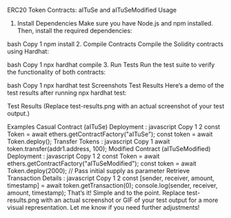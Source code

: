 ERC20 Token Contracts: aITuSe and aITuSeModified
Usage
1. Install Dependencies
Make sure you have Node.js and npm installed. Then, install the required dependencies:

bash
Copy
1
npm install
2. Compile Contracts
Compile the Solidity contracts using Hardhat:

bash
Copy
1
npx hardhat compile
3. Run Tests
Run the test suite to verify the functionality of both contracts:

bash
Copy
1
npx hardhat test
Screenshots
Test Results
Here’s a demo of the test results after running npx hardhat test:

Test Results
(Replace test-results.png with an actual screenshot of your test output.)

Examples
Casual Contract (aITuSe)
Deployment :
javascript
Copy
1
2
const Token = await ethers.getContractFactory("aITuSe");
const token = await Token.deploy();
Transfer Tokens :
javascript
Copy
1
await token.transfer(addr1.address, 100);
Modified Contract (aITuSeModified)
Deployment :
javascript
Copy
1
2
const Token = await ethers.getContractFactory("aITuSeModified");
const token = await Token.deploy(2000); // Pass initial supply as parameter
Retrieve Transaction Details :
javascript
Copy
1
2
const [sender, receiver, amount, timestamp] = await token.getTransaction(0);
console.log(sender, receiver, amount, timestamp);
That’s it! Simple and to the point. Replace test-results.png with an actual screenshot or GIF of your test output for a more visual representation. Let me know if you need further adjustments!
